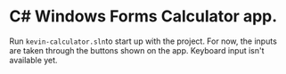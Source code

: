 # C# Windows Forms Calculator app.

Run ```kevin-calculator.sln```to start up with the project. For now, the inputs are taken through the buttons shown on the app. Keyboard input isn't available yet.
